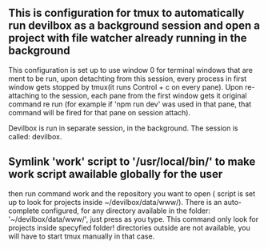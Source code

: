 ## This is configuration for tmux to automatically run devilbox as a background session and open a project with file watcher already running in the background 

This configuration is set up to use window 0 for terminal windows that are ment to be run, upon detachting from this session,
every process in first window gets stopped by tmux(it runs Control + c on every pane). Upon re-attaching to the session,
each pane from the first window gets it original command re run (for example if 'npm run dev' was used in that pane,
that command will be fired for that pane on session attach).

Devilbox is run in separate session, in the background. The session is called: devilbox.

## Symlink 'work' script to '/usr/local/bin/' to make work script awailable globally for the user

then run command work and the repository you want to open ( script is set up to look for projects inside ~/devilbox/data/www/).
There is an auto-complete configured, for any directory available in the folder: '~/devilbox/data/www/', just press <tab> as you type.
This command only look for projects inside specyfied folder! directories outside are not available, you will have to start tmux manually in that case.
